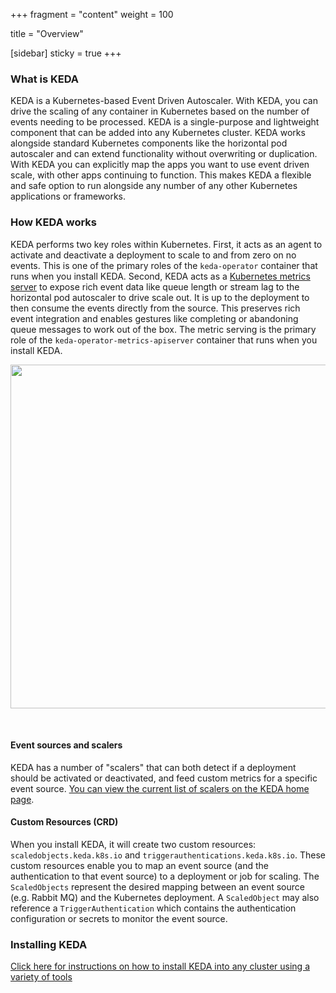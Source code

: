 +++
fragment = "content"
weight = 100

title = "Overview"

[sidebar]
  sticky = true
+++

### What is KEDA

KEDA is a Kubernetes-based Event Driven Autoscaler.  With KEDA, you can drive the scaling of any container in Kubernetes based on the number of events needing to be processed.  KEDA is a single-purpose and lightweight component that can be added into any Kubernetes cluster.  KEDA works alongside standard Kubernetes components like the horizontal pod autoscaler and can extend functionality without overwriting or duplication.  With KEDA you can explicitly map the apps you want to use event driven scale, with other apps continuing to function.  This makes KEDA a flexible and safe option to run alongside any number of any other Kubernetes applications or frameworks.

### How KEDA works

KEDA performs two key roles within Kubernetes.  First, it acts as an agent to activate and deactivate a deployment to scale to and from zero on no events.  This is one of the primary roles of the `keda-operator` container that runs when you install KEDA.  Second, KEDA acts as a [Kubernetes metrics server](https://kubernetes.io/docs/tasks/run-application/horizontal-pod-autoscale/#support-for-custom-metrics) to expose rich event data like queue length or stream lag to the horizontal pod autoscaler to drive scale out.  It is up to the deployment to then consume the events directly from the source.  This preserves rich event integration and enables gestures like completing or abandoning queue messages to work out of the box.  The metric serving is the primary role of the `keda-operator-metrics-apiserver` container that runs when you install KEDA.

<p align="center"><img src="./../../images/keda-arch.png" width="550"/></p><br/>

#### Event sources and scalers

KEDA has a number of "scalers" that can both detect if a deployment should be activated or deactivated, and feed custom metrics for a specific event source.  [You can view the current list of scalers on the KEDA home page](/#scalers).

#### Custom Resources (CRD)

When you install KEDA, it will create two custom resources: `scaledobjects.keda.k8s.io` and `triggerauthentications.keda.k8s.io`.  These custom resources enable you to map an event source (and the authentication to that event source) to a deployment or job for scaling.  The `ScaledObjects` represent the desired mapping between an event source (e.g. Rabbit MQ) and the Kubernetes deployment.  A `ScaledObject` may also reference a `TriggerAuthentication` which contains the authentication configuration or secrets to monitor the event source.

### Installing KEDA

[Click here for instructions on how to install KEDA into any cluster using a variety of tools](/deploy)